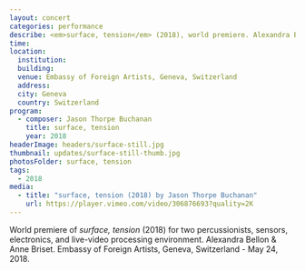 ```yaml
---
layout: concert
categories: performance
describe: <em>surface, tension</em> (2018), world premiere. Alexandra Bellon & Anne Briset, Embassy of Foreign Artists, Geneva, Switzerland
time:
location:
  institution:
  building:
  venue: Embassy of Foreign Artists, Geneva, Switzerland
  address:
  city: Geneva
  country: Switzerland
program:
  - composer: Jason Thorpe Buchanan
    title: surface, tension
    year: 2018
headerImage: headers/surface-still.jpg
thumbnail: updates/surface-still-thumb.jpg
photosFolder: surface, tension
tags:
  - 2018
media:
  - title: "surface, tension (2018) by Jason Thorpe Buchanan"
    url: https://player.vimeo.com/video/306876693?quality=2K
---
```


World premiere of *surface, tension* (2018) for two percussionists, sensors, electronics, and live-video processing environment. Alexandra Bellon & Anne Briset. Embassy of Foreign Artists, Geneva, Switzerland - May 24, 2018.<br>

